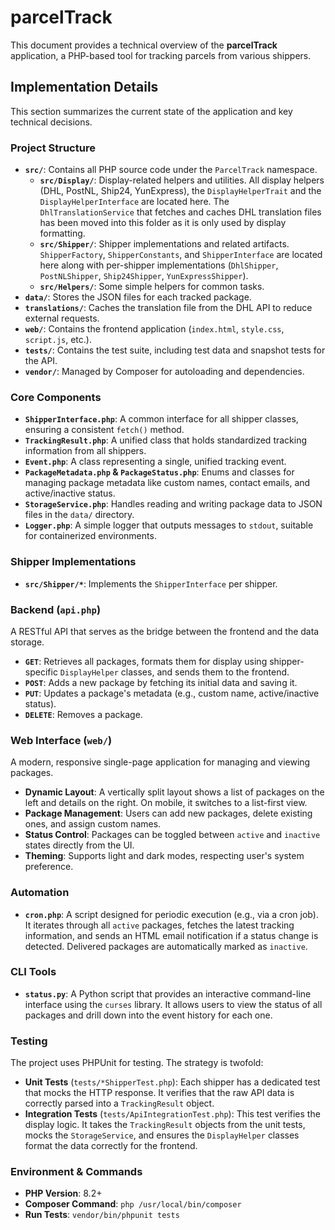# parcelTrack

This document provides a technical overview of the **parcelTrack** application, a PHP-based tool for tracking parcels from various shippers.

## Implementation Details

This section summarizes the current state of the application and key technical decisions.

### Project Structure

-   **`src/`**: Contains all PHP source code under the `ParcelTrack` namespace.
	- **`src/Display/`**: Display-related helpers and utilities. All display helpers (DHL, PostNL, Ship24, YunExpress), the `DisplayHelperTrait` and the `DisplayHelperInterface` are located here. The `DhlTranslationService` that fetches and caches DHL translation files has been moved into this folder as it is only used by display formatting.
	- **`src/Shipper/`**: Shipper implementations and related artifacts. `ShipperFactory`, `ShipperConstants`, and `ShipperInterface` are located here along with per-shipper implementations (`DhlShipper`, `PostNLShipper`, `Ship24Shipper`, `YunExpressShipper`).
    - **`src/Helpers/`**: Some simple helpers for common tasks. 
-   **`data/`**: Stores the JSON files for each tracked package.
-   **`translations/`**: Caches the translation file from the DHL API to reduce external requests.
-   **`web/`**: Contains the frontend application (`index.html`, `style.css`, `script.js`, etc.).
-   **`tests/`**: Contains the test suite, including test data and snapshot tests for the API.
-   **`vendor/`**: Managed by Composer for autoloading and dependencies.

### Core Components

-   **`ShipperInterface.php`**: A common interface for all shipper classes, ensuring a consistent `fetch()` method.
-   **`TrackingResult.php`**: A unified class that holds standardized tracking information from all shippers.
-   **`Event.php`**: A class representing a single, unified tracking event.
-   **`PackageMetadata.php` & `PackageStatus.php`**: Enums and classes for managing package metadata like custom names, contact emails, and active/inactive status.
-   **`StorageService.php`**: Handles reading and writing package data to JSON files in the `data/` directory.
-   **`Logger.php`**: A simple logger that outputs messages to `stdout`, suitable for containerized environments.

### Shipper Implementations

-   **`src/Shipper/*`**: Implements the `ShipperInterface` per shipper.

### Backend (`api.php`)

A RESTful API that serves as the bridge between the frontend and the data storage.

-   **`GET`**: Retrieves all packages, formats them for display using shipper-specific `DisplayHelper` classes, and sends them to the frontend.
-   **`POST`**: Adds a new package by fetching its initial data and saving it.
-   **`PUT`**: Updates a package's metadata (e.g., custom name, active/inactive status).
-   **`DELETE`**: Removes a package.

### Web Interface (`web/`)

A modern, responsive single-page application for managing and viewing packages.

-   **Dynamic Layout**: A vertically split layout shows a list of packages on the left and details on the right. On mobile, it switches to a list-first view.
-   **Package Management**: Users can add new packages, delete existing ones, and assign custom names.
-   **Status Control**: Packages can be toggled between `active` and `inactive` states directly from the UI.
-   **Theming**: Supports light and dark modes, respecting user's system preference.

### Automation

-   **`cron.php`**: A script designed for periodic execution (e.g., via a cron job). It iterates through all `active` packages, fetches the latest tracking information, and sends an HTML email notification if a status change is detected. Delivered packages are automatically marked as `inactive`.

### CLI Tools

-   **`status.py`**: A Python script that provides an interactive command-line interface using the `curses` library. It allows users to view the status of all packages and drill down into the event history for each one.

### Testing

The project uses PHPUnit for testing. The strategy is twofold:
-   **Unit Tests** (`tests/*ShipperTest.php`): Each shipper has a dedicated test that mocks the HTTP response. It verifies that the raw API data is correctly parsed into a `TrackingResult` object.
-   **Integration Tests** (`tests/ApiIntegrationTest.php`): This test verifies the display logic. It takes the `TrackingResult` objects from the unit tests, mocks the `StorageService`, and ensures the `DisplayHelper` classes format the data correctly for the frontend.

### Environment & Commands

-   **PHP Version**: 8.2+
-   **Composer Command**: `php /usr/local/bin/composer`
-   **Run Tests**: `vendor/bin/phpunit tests`

